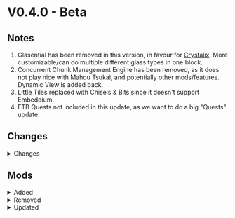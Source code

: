 # V0.4.0 - Beta

## Notes

1. Glasential has been removed in this version, in favour for [Crystalix](https://www.curseforge.com/minecraft/mc-mods/crystalix). More customizable/can do multiple different glass types in one block.
2. Concurrent Chunk Management Engine has been removed, as it does not play nice with Mahou Tsukai, and potentially other mods/features. Dynamic View is added back.
3. Little Tiles replaced with Chisels & Bits since it doesn't support Embeddium.
4. FTB Quests not included in this update, as we want to do a big "Quests" update.

## Changes

<details>
<summary>Changes</summary>

- Fixed Electric Fence from Mekanism Turrets & Fences
- Changed stats of turrets from Mekanism Turrets & Fences
- Added tooltips for Mekanism Turrets
- Fixed default resourcepacks
- Changed Curvy Pipes settings
  - Curvy Pipes are more in line with mekanism stats
  - Curvy Pipe recipes modified
- Added hideitems.js to hide/remove unused/unneeded items from EMI
- Added new seeds for Irons Spellbooks materials. They are dropped from specific mobs rather than being crafted.
- ~~Added new quests(FLoaBG; Welcome, Tips and Tricks)(Mobs; Kills)~~
- Changed Apothic Spawners modifier materials
- Attempt to balance mahou
- Setup server friendly ftbranks config
- Apotheosis charms only work in curios charm slots
- Simply Magnets moved from Charm curios to Magnet curios
- Removed/Hidden flying potions from apotheosis
- Removed allthemodium stuff from DROPPING as affixed loot
- Removed some cataclysm mobs/minibosses from spawning as "Apothic Invaders"
- Cleaned some .js files
- Disabled most boss/productive bees from being usable on apothic spawners

</details>

## Mods

<details>
<summary>Added</summary>

- Mekanism Weaponry
- Curvy Pipes
- Better Advancements
- Rechiseled
- Rechiseled: Chipped
- Nature's Aura
- Nature's Aura KubeJS
- Mahou Tsukai
- Luminax
- Crsytalix
- Dynamic View
- Chisels and Bits
- Harvest With Ease
- Cobweb (library)
- MoreJS
- RFToolsUtilities

</details>

<details>
<summary>Removed</summary>

- Glasential
- C2ME/Concurrent Chunk Management Engine
  - Doesn't play nice with Mahou Tsukai, possibly more mods/features.
- Little Tiles
  - Replaced with Chisel and Bits since it wasn't rendering correctly.
- Right Click Harvest

</details>

<details>
<summary>Updated</summary>

</details>
